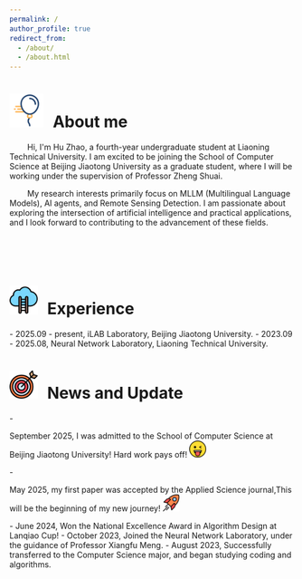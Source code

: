 ```yaml
---
permalink: /
author_profile: true
redirect_from: 
  - /about/
  - /about.html
---
```


<h1><img src="./images/svg_3.svg" alt="icon" style="width: 60px; height: 60px; margin-right: 10px;"> About me</h1>
<p>&nbsp;&nbsp;&nbsp;&nbsp;&nbsp;&nbsp;&nbsp;&nbsp;Hi, I'm Hu Zhao, a fourth-year undergraduate student at Liaoning Technical University. I am excited to be joining the School of Computer Science at Beijing Jiaotong University as a graduate student, where I will be working under the supervision of Professor Zheng Shuai.</p>

<p>&nbsp;&nbsp;&nbsp;&nbsp;&nbsp;&nbsp;&nbsp;&nbsp;My research interests primarily focus on MLLM (Multilingual Language Models), AI agents, and Remote Sensing Detection. I am passionate about exploring the intersection of artificial intelligence and practical applications, and I look forward to contributing to the advancement of these fields.</p>

<br><br><br>

<h1><img src="./images/生长.svg" alt="icon" style="width: 50px; height: 50px; margin-right: 10px;"> Experience</h1>
- 2025.09 - present, iLAB Laboratory, Beijing Jiaotong University.
- 2023.09 - 2025.08, Neural Network Laboratory, Liaoning Technical University.


<h1><img src="./images/目标.svg" alt="icon" style="width: 50px; height: 50px; margin-right: 10px;"> News and Update</h1>
- <p>September 2025, I was admitted to the School of Computer Science at Beijing Jiaotong University! Hard work pays off!  <img src="./images/眨眼.svg" alt="icon" style="width: 30px; height: 30px; margin-right: 15px;"></p>
- <p>May 2025, my first paper was accepted by the Applied Science journal,This will be the beginning of my new journey!  <img src="./images/rocket.svg" alt="icon" style="width: 30px; height: 30px; margin-right: 15px;"></p>
- June 2024, Won the National Excellence Award in Algorithm Design at Lanqiao Cup!
- October 2023, Joined the Neural Network Laboratory, under the guidance of Professor Xiangfu Meng.
- August 2023, Successfully transferred to the Computer Science major, and began studying coding and algorithms.

